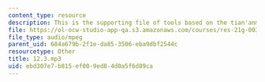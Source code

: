 ```yaml
---
content_type: resource
description: This is the supporting file of tools based on the tian'anmen incident.
file: https://ol-ocw-studio-app-qa.s3.amazonaws.com/courses/res-21g-003-learning-chinese-a-foundation-course-in-mandarin-spring-2011/ebd307e7b815ef009ed84d0a5f6d89ca_12.3.mp3
file_type: audio/mpeg
parent_uid: 684a679b-2f1e-da85-3506-eba9dbf2544c
resourcetype: Other
title: 12.3.mp3
uid: ebd307e7-b815-ef00-9ed8-4d0a5f6d89ca
---
```

